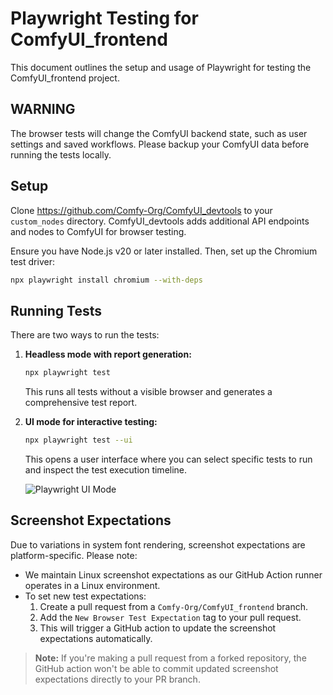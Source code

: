 # Playwright Testing for ComfyUI_frontend

This document outlines the setup and usage of Playwright for testing the ComfyUI_frontend project.

## WARNING

The browser tests will change the ComfyUI backend state, such as user settings and saved workflows.
Please backup your ComfyUI data before running the tests locally.

## Setup

Clone <https://github.com/Comfy-Org/ComfyUI_devtools> to your `custom_nodes` directory.
ComfyUI_devtools adds additional API endpoints and nodes to ComfyUI for browser testing.

Ensure you have Node.js v20 or later installed. Then, set up the Chromium test driver:

```bash
npx playwright install chromium --with-deps
```

## Running Tests

There are two ways to run the tests:

1. **Headless mode with report generation:**
   ```bash
   npx playwright test
   ```
   This runs all tests without a visible browser and generates a comprehensive test report.

2. **UI mode for interactive testing:**
   ```bash
   npx playwright test --ui
   ```
   This opens a user interface where you can select specific tests to run and inspect the test execution timeline.

   ![Playwright UI Mode](https://github.com/user-attachments/assets/6a1ebef0-90eb-4157-8694-f5ee94d03755)

## Screenshot Expectations

Due to variations in system font rendering, screenshot expectations are platform-specific. Please note:

- We maintain Linux screenshot expectations as our GitHub Action runner operates in a Linux environment.
- To set new test expectations:
  1. Create a pull request from a `Comfy-Org/ComfyUI_frontend` branch.
  2. Add the `New Browser Test Expectation` tag to your pull request.
  3. This will trigger a GitHub action to update the screenshot expectations automatically.

> **Note:** If you're making a pull request from a forked repository, the GitHub action won't be able to commit updated screenshot expectations directly to your PR branch.
